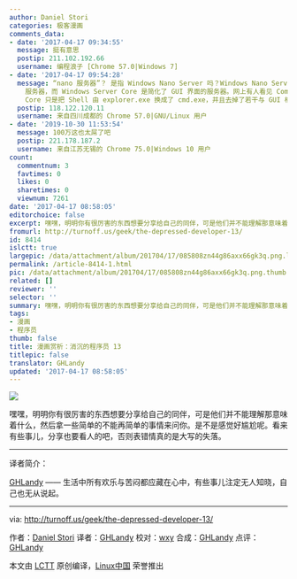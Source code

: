 ```yaml
---
author: Daniel Stori
categories: 极客漫画
comments_data:
- date: '2017-04-17 09:34:55'
  message: 挺有意思
  postip: 211.102.192.66
  username: 编程浪子 [Chrome 57.0|Windows 7]
- date: '2017-04-17 09:54:28'
  message: “nano 服务器”？ 是指 Windows Nano Server 吗？Windows Nano Server 是微软第一个真真正正的无 GUI
    服务器，而 Windows Server Core 是简化了 GUI 界面的服务器。网上有人看见 Command Prompt (cmd.exe) 就说那是字符界面，所谓
    Core 只是把 Shell 由 explorer.exe 换成了 cmd.exe，并且去掉了若干与 GUI 相关的交互式组件。其他该有的还是有。
  postip: 118.122.120.11
  username: 来自四川成都的 Chrome 57.0|GNU/Linux 用户
- date: '2019-10-30 11:53:54'
  message: 100万这也太屌了吧
  postip: 221.178.187.2
  username: 来自江苏无锡的 Chrome 75.0|Windows 10 用户
count:
  commentnum: 3
  favtimes: 0
  likes: 0
  sharetimes: 0
  viewnum: 7261
date: '2017-04-17 08:58:05'
editorchoice: false
excerpt: 嘿嘿，明明你有很厉害的东西想要分享给自己的同伴，可是他们并不能理解那意味着什么，然后拿一些简单的不能再简单的事情来问你。是不是感觉好尴尬呢。看来有些事儿，分享也要看人的吧，否则表错情真的是大写的失落。
fromurl: http://turnoff.us/geek/the-depressed-developer-13/
id: 8414
islctt: true
largepic: /data/attachment/album/201704/17/085808zn44g86axx66gk3q.png.large.jpg
permalink: /article-8414-1.html
pic: /data/attachment/album/201704/17/085808zn44g86axx66gk3q.png.thumb.jpg
related: []
reviewer: ''
selector: ''
summary: 嘿嘿，明明你有很厉害的东西想要分享给自己的同伴，可是他们并不能理解那意味着什么，然后拿一些简单的不能再简单的事情来问你。是不是感觉好尴尬呢。看来有些事儿，分享也要看人的吧，否则表错情真的是大写的失落。
tags:
- 漫画
- 程序员
thumb: false
title: 漫画赏析：消沉的程序员 13
titlepic: false
translator: GHLandy
updated: '2017-04-17 08:58:05'
---
```


![](/data/attachment/album/201704/17/085808zn44g86axx66gk3q.png)


嘿嘿，明明你有很厉害的东西想要分享给自己的同伴，可是他们并不能理解那意味着什么，然后拿一些简单的不能再简单的事情来问你。是不是感觉好尴尬呢。看来有些事儿，分享也要看人的吧，否则表错情真的是大写的失落。




---


译者简介：


[GHLandy](http://ghlandy.com/) —— 生活中所有欢乐与苦闷都应藏在心中，有些事儿注定无人知晓，自己也无从说起。




---


 


via: <http://turnoff.us/geek/the-depressed-developer-13/>


作者：[Daniel Stori](http://turnoff.us/about/) 译者：[GHLandy](https://github.com/GHLandy) 校对：[wxy](https://github.com/wxy) 合成：[GHLandy](https://github.com/GHLandy) 点评：[GHLandy](https://github.com/GHLandy)


本文由 [LCTT](https://github.com/LCTT/TranslateProject) 原创编译，[Linux中国](https://linux.cn/) 荣誉推出